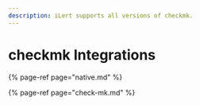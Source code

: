 ```yaml
---
description: iLert supports all versions of checkmk.
---
```


# checkmk Integrations

{% page-ref page="native.md" %}

{% page-ref page="check-mk.md" %}



